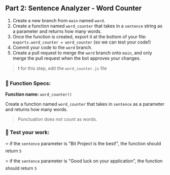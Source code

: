 ## Part 2: Sentence Analyzer - Word Counter
1. Create a new branch from `main` named `word`. 
2. Create a function named `word_counter` that takes in  a `sentence` string as a parameter and returns how many words.
3. Once the function is created, export it at the bottom of your file: `exports.word_counter = word_counter` (so we can test your code!)
4. Commit your code to the `word` branch. 
5. Create a pull request to merge the `word` branch onto `main`, and only merge the pull request when the bot approves your changes. 

> ❗ for this step, edit the `word_counter.js` file

### 🔨 Function Specs:
**Function name:** `word_counter()`

Create a function named `word_counter` that takes in `sentence` as a parameter and returns how many words.
> Punctuation does not count as words. 


### 📝 Test your work:
⭐ if the `sentence` parameter is "Bit Project is the best!", the function should return `5`

⭐ if the `sentence` parameter is "Good luck on your application", the function should return `5`


